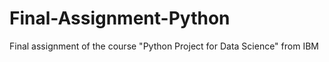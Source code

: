# Final-Assignment-Python
Final assignment of the course "Python Project for Data Science" from IBM
